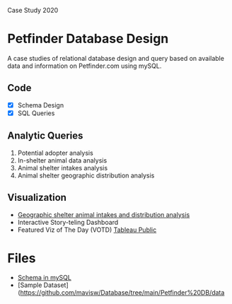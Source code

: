 Case Study 2020
# Petfinder Database Design
A case studies of relational database design and query based on available data and information on Petfinder.com using mySQL.

## Code
- [x] Schema Design
- [x] SQL Queries

## Analytic Queries
1. Potential adopter analysis
2. In-shelter animal data analysis
3. Animal shelter intakes analysis
4. Animal shelter geographic distribution analysis

## Visualization
- [Geographic shelter animal intakes and distribution analysis](https://github.com/SJSUMS/US-Animal-Shelter-Intake-and-Adoption-Analysis-master)
- Interactive Story-teling Dashboard
- Featured Viz of The Day (VOTD) [Tableau Public](https://public.tableau.com/views/2020USShelterAnimalIntakeDistribution/StoryIntakes?:language=en-US&:display_count=n&:origin=viz_share_link)

# Files
- [Schema in mySQL](https://github.com/mavisw/Database/blob/main/Petfinder%20DB/Pet_Schema.sql)
- [Sample Dataset](https://github.com/mavisw/Database/tree/main/Petfinder%20DB/data
